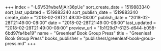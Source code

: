 +++
index = "-L6V53fwbeMjAir36pUe"
sort_create_date = 1519883340
sort_last_updated = 1519883340
sort_publish_date = 1519883340
create_date = "2018-02-28T21:49:00-08:00"
publish_date = "2018-02-28T21:49:00-08:00"
date = "2018-02-28T21:49:00-08:00"
last_updated = "2018-02-28T21:49:00-08:00"
preview_url = "1b1f29d7-6125-d644-b058-6bd97fa4be19"
name = "Greenleaf Book Group Press"
title = "Greenleaf Book Group Press"
books_publisher = "publishers/greenleaf-book-group-press.md"
+++
